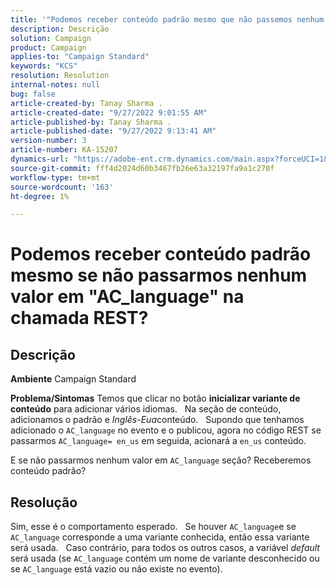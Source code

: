 ```yaml
---
title: '"Podemos receber conteúdo padrão mesmo que não passemos nenhum valor em "AC_language" na chamada REST?"'
description: Descrição
solution: Campaign
product: Campaign
applies-to: "Campaign Standard"
keywords: "KCS"
resolution: Resolution
internal-notes: null
bug: false
article-created-by: Tanay Sharma .
article-created-date: "9/27/2022 9:01:55 AM"
article-published-by: Tanay Sharma .
article-published-date: "9/27/2022 9:13:41 AM"
version-number: 3
article-number: KA-15207
dynamics-url: "https://adobe-ent.crm.dynamics.com/main.aspx?forceUCI=1&pagetype=entityrecord&etn=knowledgearticle&id=3ae6f205-433e-ed11-9db1-002248086735"
source-git-commit: fff4d2024d60b3467fb26e63a32197fa9a1c270f
workflow-type: tm+mt
source-wordcount: '163'
ht-degree: 1%

---
```


# Podemos receber conteúdo padrão mesmo se não passarmos nenhum valor em &quot;AC_language&quot; na chamada REST?

## Descrição

<b>Ambiente</b>
Campaign Standard


<b>Problema/Sintomas</b>
Temos que clicar no botão <b>inicializar variante de conteúdo</b> para adicionar vários idiomas.
 
Na seção de conteúdo, adicionamos o padrão e *Inglês-Eua*conteúdo.
 
Supondo que tenhamos adicionado o `AC_language` no evento e o publicou, agora no código REST se passarmos `AC_language= en_us` em seguida, acionará a `en_us` conteúdo.

E se não passarmos nenhum valor em `AC_language` seção? Receberemos conteúdo padrão?


## Resolução


Sim, esse é o comportamento esperado.
 
Se houver `AC_language`e se `AC_language` corresponde a uma variante conhecida, então essa variante será usada.
 
Caso contrário, para todos os outros casos, a variável *default* será usada (se `AC_language` contém um nome de variante desconhecido ou se `AC_language` está vazio ou não existe no evento).
